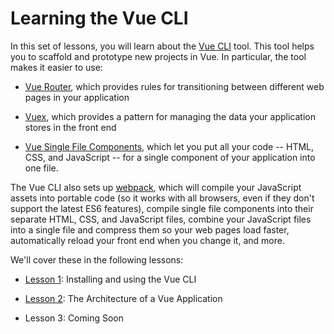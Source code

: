 # Learning the Vue CLI

In this set of lessons, you will learn about the [Vue
CLI](https://cli.vuejs.org/) tool. This tool helps you to scaffold and prototype
new projects in Vue. In particular, the tool makes it easier to use:

- [Vue Router](https://router.vuejs.org/), which provides rules for
  transitioning between different web pages in your application

- [Vuex](https://vuex.vuejs.org/), which provides a pattern for managing
  the data your application stores in the front end

- [Vue Single File Components](https://vuejs.org/v2/guide/single-file-components.html),
  which let you put all your code -- HTML, CSS, and JavaScript -- for a single
  component of your application into one file.

The Vue CLI also sets up [webpack](https://webpack.js.org/), which will compile
your JavaScript assets into portable code (so it works with all browsers, even
if they don't support the latest ES6 features), compile single file components
into their separate HTML, CSS, and JavaScript files, combine your JavaScript
files into a single file and compress them so your web pages load faster,
automatically reload your front end when you change it, and more.

We'll cover these in the following lessons:

- [Lesson 1](/tutorials/lesson1.html): Installing and using the Vue CLI

- [Lesson 2](/tutorials/lesson2.html): The Architecture of a Vue Application

- Lesson 3: Coming Soon
